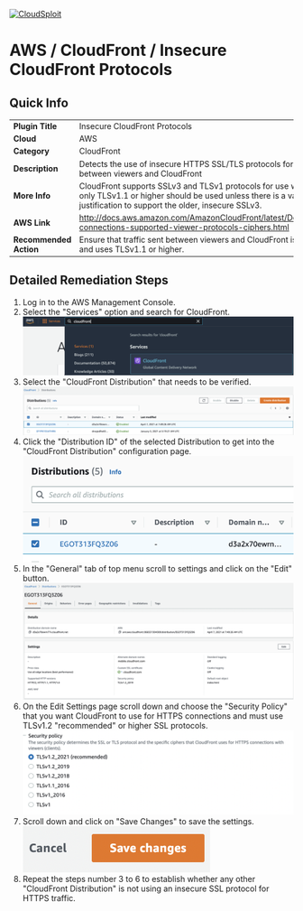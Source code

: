 [![CloudSploit](https://cloudsploit.com/img/logo-new-big-text-100.png "CloudSploit")](https://cloudsploit.com)

# AWS / CloudFront / Insecure CloudFront Protocols

## Quick Info

| | |
|-|-|
| **Plugin Title** | Insecure CloudFront Protocols |
| **Cloud** | AWS |
| **Category** | CloudFront |
| **Description** | Detects the use of insecure HTTPS SSL/TLS protocols for use with HTTPS traffic between viewers and CloudFront |
| **More Info** | CloudFront supports SSLv3 and TLSv1 protocols for use with HTTPS traffic, but only TLSv1.1 or higher should be used unless there is a valid business justification to support the older, insecure SSLv3. |
| **AWS Link** | http://docs.aws.amazon.com/AmazonCloudFront/latest/DeveloperGuide/secure-connections-supported-viewer-protocols-ciphers.html |
| **Recommended Action** | Ensure that traffic sent between viewers and CloudFront is passed over HTTPS and uses TLSv1.1 or higher. |

## Detailed Remediation Steps
1. Log in to the AWS Management Console.
2. Select the "Services" option and search for CloudFront. </br> <img src="/resources/aws/cloudfront/insecure-cloudfront-protocols/step2.png"/>
3. Select the "CloudFront Distribution" that needs to be verified.</br> <img src="/resources/aws/cloudfront/insecure-cloudfront-protocols/step3.png"/>
4. Click the "Distribution ID" of the selected Distribution to get into the "CloudFront Distribution" configuration page. </br><img src="/resources/aws/cloudfront/insecure-cloudfront-protocols/step4.png"/>
5. In the "General" tab of top menu scroll to settings and click on the "Edit" button. </br><img src="/resources/aws/cloudfront/insecure-cloudfront-protocols/step5.png"/>
6. On the Edit Settings page scroll down and choose the "Security Policy" that you want CloudFront to use for HTTPS connections and must use TLSv1.2 "recommended" or higher SSL protocols.</br><img src="/resources/aws/cloudfront/insecure-cloudfront-protocols/step6.png"/>
7. Scroll down and click on "Save Changes" to save the settings.</br><img src="/resources/aws/cloudfront/insecure-cloudfront-protocols/step7.png"/>
8. Repeat the steps number 3 to 6 to establish whether any other "CloudFront Distribution" is not using an insecure SSL protocol for HTTPS traffic.</br>
